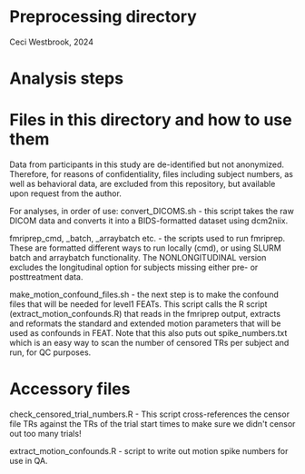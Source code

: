 # Preprocessing directory
Ceci Westbrook, 2024

 # Analysis steps # 


 # Files in this directory and how to use them #
Data from participants in this study are de-identified but not anonymized. Therefore, for reasons of confidentiality, files including subject numbers, as well as behavioral data, are excluded from this repository, but available upon request from the author.

For analyses, in order of use:
convert_DICOMS.sh - this script takes the raw DICOM data and converts it into a BIDS-formatted dataset using dcm2niix.

fmriprep_cmd, _batch, _arraybatch etc. - the scripts used to run fmriprep. These are formatted different ways to run locally (cmd), or using SLURM batch and arraybatch functionality. The NONLONGITUDINAL version excludes the longitudinal option for subjects missing either pre- or posttreatment data.

make_motion_confound_files.sh - the next step is to make the confound files that will be needed for level1 FEATs. This script calls the R script (extract_motion_confounds.R) that reads in the fmriprep output, extracts and reformats the standard and extended motion parameters that will be used as confounds in FEAT. Note that this also puts out spike_numbers.txt which is an easy way to scan the number of censored TRs per subject and run, for QC purposes.

# Accessory files #
check_censored_trial_numbers.R - This script cross-references the censor file TRs against the TRs of the trial start times
to make sure we didn't censor out too many trials!

extract_motion_confounds.R - script to write out motion spike numbers for use in QA.
